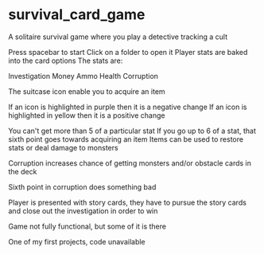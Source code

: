 # survival_card_game
A solitaire survival game where you play a detective tracking a cult

Press spacebar to start
Click on a folder to open it
Player stats are baked into the card options
The stats are:

Investigation
Money
Ammo
Health
Corruption

The suitcase icon enable you to acquire an item

If an icon is highlighted in purple then it is a negative change
If an icon is highlighted in yellow then it is a positive change

You can't get more than 5 of a particular stat
If you go up to 6 of a stat, that sixth point goes towards acquiring an item
Items can be used to restore stats or deal damage to monsters

Corruption increases chance of getting monsters and/or obstacle cards in the deck

Sixth point in corruption does something bad

Player is presented with story cards, they have to pursue the story cards and close out the investigation in order to win

Game not fully functional, but some of it is there

One of my first projects, code unavailable


